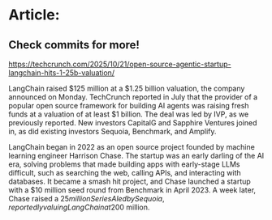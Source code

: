 # Article:

## Check commits for more!
https://techcrunch.com/2025/10/21/open-source-agentic-startup-langchain-hits-1-25b-valuation/

LangChain raised $125 million at a $1.25 billion valuation, the company announced on Monday. TechCrunch reported in July that the provider of a popular open source framework for building AI agents was raising fresh funds at a valuation of at least $1 billion. The deal was led by IVP, as we previously reported. New investors CapitalG and Sapphire Ventures joined in, as did existing investors Sequoia, Benchmark, and Amplify.

LangChain began in 2022 as an open source project founded by machine learning engineer Harrison Chase. The startup was an early darling of the AI era, solving problems that made building apps with early-stage LLMs difficult, such as searching the web, calling APIs, and interacting with databases. It became a smash hit project, and Chase launched a startup with a $10 million seed round from Benchmark in April 2023. A week later, Chase raised a $25 million Series A led by Sequoia, reportedly valuing LangChain at $200 million.